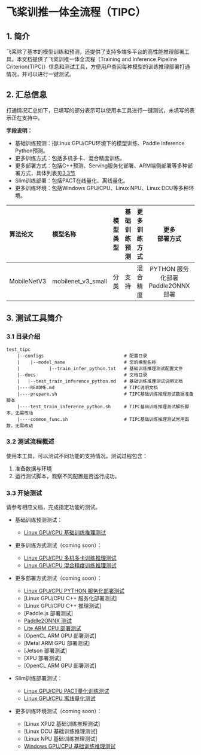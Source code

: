 
# 飞桨训推一体全流程（TIPC）

## 1. 简介

飞桨除了基本的模型训练和预测，还提供了支持多端多平台的高性能推理部署工具。本文档提供了飞桨训推一体全流程（Training and Inference Pipeline Criterion(TIPC)）信息和测试工具，方便用户查阅每种模型的训练推理部署打通情况，并可以进行一键测试。

## 2. 汇总信息

打通情况汇总如下，已填写的部分表示可以使用本工具进行一键测试，未填写的表示正在支持中。

**字段说明：**
- 基础训练预测：指Linux GPU/CPU环境下的模型训练、Paddle Inference Python预测。
- 更多训练方式：包括多机多卡、混合精度训练。
- 更多部署方式：包括C++预测、Serving服务化部署、ARM端侧部署等多种部署方式，具体列表见[3.3节](#3.3)
- Slim训练部署：包括PACT在线量化、离线量化。
- 更多训练环境：包括Windows GPU/CPU、Linux NPU、Linux DCU等多种环境。

| 算法论文 | 模型名称 | 模型类型 | 基础<br>训练预测 | 更多<br>训练方式 | 更多<br>部署方式 | Slim<br>训练部署 |  更多<br>训练环境  |
| :--- | :--- |  :----:  | :--------: |  :----:  |   :----:  |   :----:  |   :----:  |
| MobileNetV3     | mobilenet_v3_small |  分类  | 支持 | 混合精度 | PYTHON 服务化部署<br>Paddle2ONNX 部署| PACT量化<br>离线量化 | Windows GPU/CPU |


## 3. 测试工具简介

### 3.1 目录介绍

```
test_tipc
    |--configs                              # 配置目录
    |    |--model_name                      # 您的模型名称
    |           |--train_infer_python.txt   # 基础训练推理测试配置文件
    |--docs                                 # 文档目录
    |   |--test_train_inference_python.md   # 基础训练推理测试说明文档
    |----README.md                          # TIPC说明文档
    |----prepare.sh                         # TIPC基础训练推理测试数据准备脚本
    |----test_train_inference_python.sh     # TIPC基础训练推理测试解析脚本，无需改动
    |----common_func.sh                     # TIPC基础训练推理测试常用函数，无需改动
```

### 3.2 测试流程概述

使用本工具，可以测试不同功能的支持情况。测试过程包含：

1. 准备数据与环境
2. 运行测试脚本，观察不同配置是否运行成功。

<a name="3.3"></a>
### 3.3 开始测试

请参考相应文档，完成指定功能的测试。

- 基础训练预测测试：
    - [Linux GPU/CPU 基础训练推理测试](docs/test_train_inference_python.md)

- 更多训练方式测试（coming soon）：
    - [Linux GPU/CPU 多机多卡训练推理测试](docs/test_train_fleet_inference_python.md)
    - [Linux GPU/CPU 混合精度训练推理测试](docs/test_train_amp_inference_python.md)

- 更多部署方式测试（coming soon）：
    - [Linux GPU/CPU PYTHON 服务化部署测试](docs/test_serving_infer_python.md)
    - [Linux GPU/CPU C++ 服务化部署测试]
    - [Linux GPU/CPU C++ 推理测试]
    - [Paddle.js 部署测试]
    - [Paddle2ONNX 测试](docs/test_paddle2onnx.md)
    - [Lite ARM CPU 部署测试](docs/test_lite_infer_cpp_arm_cpu.md)
    - [OpenCL ARM GPU 部署测试]
    - [Metal ARM GPU 部署测试]
    - [Jetson 部署测试]
    - [XPU 部署测试]
    - [OpenCL ARM GPU 部署测试]

- Slim训练部署测试：
    - [Linux GPU/CPU PACT量化训练测试](./docs/test_train_pact_inference_python.md)
    - [Linux GPU/CPU 离线量化测试](./docs/test_train_ptq_inference_python.md)

- 更多训练环境测试（coming soon）：
    - [Linux XPU2 基础训练推理测试]
    - [Linux DCU 基础训练推理测试]
    - [Linux NPU 基础训练推理测试]
    - [Windows GPU/CPU 基础训练推理测试](docs/test_windows_train_inference_python.md)
